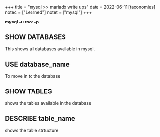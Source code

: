+++
title = "mysql >> mariadb write ups"
date = 2022-06-11
[taxonomies]
notec = ["Learned"]
notet = ["mysql"]
+++


**mysql -u root -p** 


## SHOW DATABASES
This shows all databases available in mysql.

## USE database_name
To move in to the database 

## SHOW TABLES
shows the tables available in the database


## DESCRIBE table_name
shows the table strtucture



